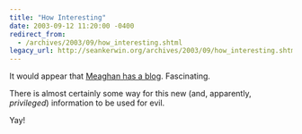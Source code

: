 ```yaml
---
title: "How Interesting"
date: 2003-09-12 11:20:00 -0400
redirect_from:
  - /archives/2003/09/how_interesting.shtml
legacy_url: http://seankerwin.org/archives/2003/09/how_interesting.shtml
---
```

It would appear that [Meaghan has a blog](http://swcyella.blogspot.com/). Fascinating.

There is almost certainly some way for this new (and, apparently, _privileged_) information to be used for evil.

Yay!
